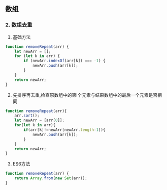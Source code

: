 ## 数组

### 2. 数组去重

1) 基础方法

```js
function removeRepeat(arr) {
    let newArr = [];
    for (let k in arr) {
        if (newArr.indexOf(arr[k]) === -1) {
            newArr.push(arr[k]);
        }
    }
    return newArr;
}
```

2) 先排序再去重,检查原数组中的第i个元素与结果数组中的最后一个元素是否相同

```js
function removeRepeat(arr){
    arr.sort();
    let newArr = [arr[0]];
    for(let k in arr){
        if(arr[k]!=newArr[newArr.length-1]){
            newArr.push(arr[k]);
        }
    }
    return newArr;
}
```

3) ES6方法

```js
function removeRepeat(arr) {
    return Array.from(new Set(arr));
}
```
